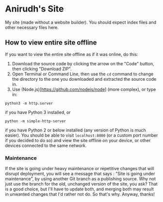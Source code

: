 # Anirudh's Site
My site (made without a website builder).
You should expect index files and other necessary files here.

## How to view entire site offline
If you want to view the entire site offline as if it was online, do this:
1. Download the source code by clicking the arrow on the "Code" button, then clicking "Download ZIP".
2. Open Terminal or Command Line, then use the `cd` command to change the directory to the one you downloaded and extracted the source code in.
3. Use (Node.js)[https://github.com/nodejs/node] (more complex), or type in:

`python3 -m http.server`

if you have Python 3 installed, or

`python -m simple-http-server`

if you have Python 2 or below installed (any version of Python is much easier).
You should be able to visit `localhost:8000` (or a custom port number if you decided to do so) and view the site offline on your device, or other devices connected to the same network.

### Maintenance
If the site is going under heavy maintenance or repetitive changes that will disrupt deployment, you will see a message that says : "Site is going under maintenance", by using another Git branch as a publishing source. Why not just use the branch for the old, unchanged version of the site, you ask? That is a good choice, but I'll have to update both, and merging both may result in unwanted changes that I'd rather not do. So that's why.
Anyway, thanks!
